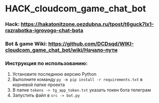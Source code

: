 # HACK_cloudcom_game_chat_bot

### Hack: https://hakatonitzone.oezdubna.ru/tpost/t6guck7lx1-razrabotka-igrovogo-chat-bota

### Bot & game Wiki: https://github.com/DCDsqd/WIKI-cloudcom_game_chat_bot/wiki/Начало-пути

### Инструкция по использованию:

1) Установите последнюю версию Python
2) Выполните команду ```py -m pip install -r requirements.txt``` в корневой папке проекта
3) В папке ```tokens -> tg_app_token.txt``` указать токен бота телеграм
4) Запустить файл в ```src -> bot.py```
